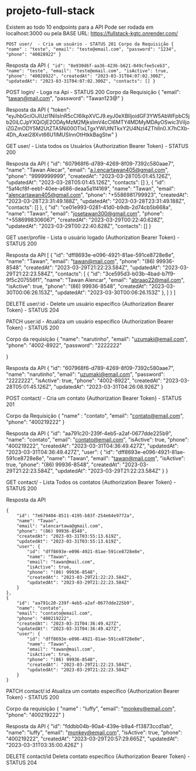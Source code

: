 # projeto-full-stack


Existem ao todo 10 endpoints para a API 
Pode ser rodada em localhost:3000 ou pela BASE URL: 
https://fullstack-kgtc.onrender.com/


`POST user/  - Cria um usuário - STATUS 201
Corpo da Requisição
{
	"name" : "teste",
	"email": "teste@email.com",
	"password": "1234",
	"phone": "40028922"
}
`

Resposta da API
`{
	"id": "8e930d6f-aa36-4236-b621-049cfee5ceb3",
	"name": "teste",
	"email": "teste@email.com",
	"isActive": true,
	"phone": "40028922",
	"createdAt": "2023-03-31T04:07:02.300Z",
	"updatedAt": "2023-03-31T04:07:02.300Z",
	"contacts": []
}
`


POST login/ - Loga na Api - STATUS 200 
Corpo da Requisição
{
	"email": "tawan@mail.com",
	"password": "Tawan123@"
}

Resposta da API
{
	"token": "eyJhbGciOiJIUzI1NiIsInR5cCI6IkpXVCJ9.eyJ0eXBlIjoidGF3YW5AbWFpbC5jb20iLCJpYXQiOjE2ODAyMzM2MjksImV4cCI6MTY4MDMyMDAyOSwic3ViIjoiZGZmODY5M2UtZTA5Ni00OTIxLTgxYWUtNTkxY2U4NzI4ZThlIn0.X7hCXb-4Dh_Axei28Xvt66U1IMUSInnOtHtkkBagStw"
}



GET user/ - Lista todos os Usuários    {Authorization Bearer Token} - STATUS 200

Resposta da API
{
		"id": "607968f6-d789-4269-8f09-7392c580aae7",
		"name": "Tawan Alecar",
		"email": "a.l.encartawan405@gmail.com",
		"phone": "9999999999",
		"createdAt": "2023-03-28T05:01:45.126Z",
		"updatedAt": "2023-03-28T05:01:45.126Z",
		"contacts": []
	},
	{
		"id": "5af4cf8f-eeb1-40ee-a686-deaa5a1f4169",
		"name": "Tawan",
		"email": "alencartawan405@gmail.com",
		"phone": "+5586981799923",
		"createdAt": "2023-03-28T23:31:49.188Z",
		"updatedAt": "2023-03-28T23:31:49.188Z",
		"contacts": []
	},
	{
		"id": "ce01e993-0281-41d0-b9db-2d74cb5b668a",
		"name": "Tawan",
		"email": "josetawan300@gmail.com",
		"phone": "+5586998306067",
		"createdAt": "2023-03-29T00:22:40.628Z",
		"updatedAt": "2023-03-29T00:22:40.628Z",
		"contacts": []
	}

GET user/profile - Lista o usuário logado {Authorization Bearer Token} - STATUS 200

Resposta da API
[
	{
		"id": "dff8693e-e096-4921-81ae-591ce8728e8e",
		"name": "Tawan",
		"email": "tawan@mail.com",
		"phone": "(86) 99936-8548",
		"createdAt": "2023-03-29T21:22:23.584Z",
		"updatedAt": "2023-03-29T21:22:23.584Z",
		"contacts": [
			{
				"id": "3ce595d3-b03b-4bad-b7f9-9f5c207556f1",
				"name": "Tawan Alencar",
				"email": "abraao22@mail.com",
				"isActive": true,
				"phone": "(86) 99936-8548",
				"createdAt": "2023-03-30T00:06:26.153Z",
				"updatedAt": "2023-03-30T00:06:26.153Z"
			},
		]
	}
]

DELETE user/:id - Delete um usuário específico {Authorization Bearer Token} - STATUS 204

PATCH user:id - Atualiza um usuário específico {Authorization Bearer Token} - STATUS 200

Corpo da requisição 
{
	"name": "narutinho",
	"email": "uzumaki@email.com",
	"phone": "4002-8922",
	"password": "2222222"
	
}

Resposta da API
{
	"id": "607968f6-d789-4269-8f09-7392c580aae7",
	"name": "narutinho",
	"email": "uzumaki@email.com",
	"password": "2222222",
	"isActive": true,
	"phone": "4002-8922",
	"createdAt": "2023-03-28T05:01:45.126Z",
	"updatedAt": "2023-03-31T04:26:08.926Z"
}


POST contact/ - Cria um contato {Authorization Bearer Token} - STATUS 201

Corpo da Requisição
{
	"name" : "contato",
	"email": "contato@email.com",
	"phone": "400219222"
}

Resposta da API
{
	"id": "aa791c20-239f-4eb5-a2af-0677dde225b9",
	"name": "contato",
	"email": "contato@email.com",
	"isActive": true,
	"phone": "400219222",
	"createdAt": "2023-03-31T04:36:49.427Z",
	"updatedAt": "2023-03-31T04:36:49.427Z",
	"user": {
		"id": "dff8693e-e096-4921-81ae-591ce8728e8e",
		"name": "Tawan",
		"email": "tawan@mail.com",
		"isActive": true,
		"phone": "(86) 99936-8548",
		"createdAt": "2023-03-29T21:22:23.584Z",
		"updatedAt": "2023-03-29T21:22:23.584Z"
	}
}

GET contact/ - Lista Todos os contatos {Authorization Bearer Token} - STATUS 200

Resposta da API

	{
		"id": "7e679404-8511-4195-b83f-254e64e9772a",
		"name": "Tawan",
		"email": "alencartawa@gmail.com",
		"phone": "(86) 99936-8548",
		"createdAt": "2023-03-31T03:55:13.619Z",
		"updatedAt": "2023-03-31T03:55:13.619Z",
		"user": {
			"id": "dff8693e-e096-4921-81ae-591ce8728e8e",
			"name": "Tawan",
			"email": "tawan@mail.com",
			"isActive": true,
			"phone": "(86) 99936-8548",
			"createdAt": "2023-03-29T21:22:23.584Z",
			"updatedAt": "2023-03-29T21:22:23.584Z"
		}
	},
	{
		"id": "aa791c20-239f-4eb5-a2af-0677dde225b9",
		"name": "contato",
		"email": "contato@email.com",
		"phone": "400219222",
		"createdAt": "2023-03-31T04:36:49.427Z",
		"updatedAt": "2023-03-31T04:36:49.427Z",
		"user": {
			"id": "dff8693e-e096-4921-81ae-591ce8728e8e",
			"name": "Tawan",
			"email": "tawan@mail.com",
			"isActive": true,
			"phone": "(86) 99936-8548",
			"createdAt": "2023-03-29T21:22:23.584Z",
			"updatedAt": "2023-03-29T21:22:23.584Z"
		}
    }

PATCH contact/:id Atualiza um contato específico {Authorization Bearer Token} - STATUS 200

Corpo da requisição 
{
	"name" : "luffy",
	"email": "monkey@email.com",
	"phone": "400219222"
}

Resposta da API
{
	"id": "fddbb04b-90a4-439e-b9a4-f13873ccd1ab",
	"name": "luffy",
	"email": "monkey@email.com",
	"isActive": true,
	"phone": "400219222",
	"createdAt": "2023-03-29T20:57:29.665Z",
	"updatedAt": "2023-03-31T03:35:00.426Z"
}

DELETE contact/id Deleta contato específico  {Authorization Bearer Token} - STATUS 204
